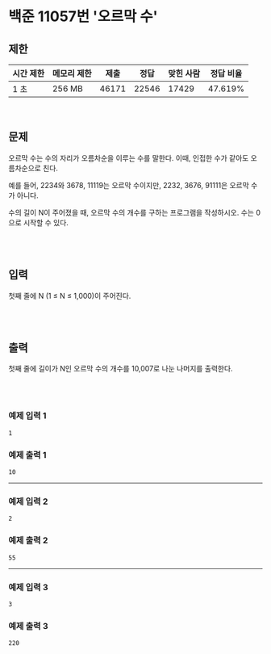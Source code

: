# 백준 11057번 '오르막 수'

## 제한
|시간 제한|메모리 제한|제출|정답|맞힌 사람|정답 비율|
|------|------|---|---|----|----|
|1 초|256 MB|46171|22546|17429|47.619%|

<br>

## 문제
오르막 수는 수의 자리가 오름차순을 이루는 수를 말한다. 이때, 인접한 수가 같아도 오름차순으로 친다.

예를 들어, 2234와 3678, 11119는 오르막 수이지만, 2232, 3676, 91111은 오르막 수가 아니다.

수의 길이 N이 주어졌을 때, 오르막 수의 개수를 구하는 프로그램을 작성하시오. 수는 0으로 시작할 수 있다.

<br><br>

## 입력
첫째 줄에 N (1 ≤ N ≤ 1,000)이 주어진다.

<br><br>

## 출력
첫째 줄에 길이가 N인 오르막 수의 개수를 10,007로 나눈 나머지를 출력한다.

<br><br>
### 예제 입력 1
```
1
```
### 예제 출력 1
```
10
```
<hr>

### 예제 입력 2
```
2
```
### 예제 출력 2
```
55
```
<hr>

### 예제 입력 3
```
3
```
### 예제 출력 3
```
220
```